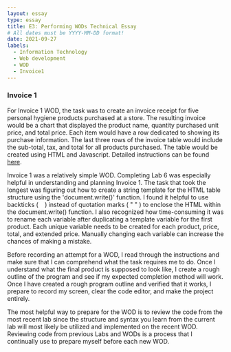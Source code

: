 ```yaml
---
layout: essay
type: essay
title: E3: Performing WODs Technical Essay
# All dates must be YYYY-MM-DD format!
date: 2021-09-27
labels:
  - Information Technology
  - Web development
  - WOD
  - Invoice1
---
```



### Invoice 1
For Invoice 1 WOD, the task was to create an invoice receipt for five personal hygiene products purchased at a store. The resulting invoice would be a chart that displayed the product name, quantity purchased unit price, and total price. Each item would have a row dedicated to showing its purchase information. The last three rows of the invoice table would include the sub-total, tax, and total for all products purchased. The table would be created using HTML and Javascript. Detailed instructions can be found [here](https://dport96.github.io/ITM352/morea/060.expressions-operators/experience-invoice1.html). 

Invoice 1 was a relatively simple WOD. Completing Lab 6 was especially helpful in understanding and planning Invoice 1. The task that took the longest was figuring out how to create a string template for the HTML table structure using the 'document.write()' function. I found it helpful to use backticks ( ` ` ) instead of quotation marks ( " " ) to enclose the HTML within the document.write() function. I also recognized how time-consuming it was to rename each variable after duplicating a template variable for the first product. Each unique variable needs to be created for each product, price, total, and extended price. Manually changing each variable can increase the chances of making a mistake. 

Before recording an attempt for a WOD, I read through the instructions and make sure that I can comprehend what the task requires me to do. Once I understand what the final product is supposed to look like, I create a rough outline of the program and see if my expected completion method will work.  Once I have created a rough program outline and verified that it works, I prepare to record my screen, clear the code editor, and make the project entirely. 

The most helpful way to prepare for the WOD is to review the code from the most recent lab since the structure and syntax you learn from the current lab will most likely be utilized and implemented on the recent WOD. Reviewing code from previous Labs and WODs is a process that I continually use to prepare myself before each new WOD. 
